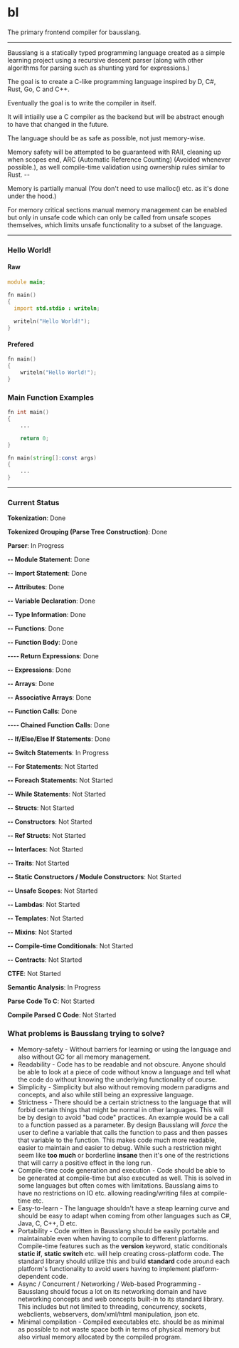 # bl
The primary frontend compiler for bausslang.

---

Bausslang is a statically typed programming language created as a simple learning project using a recursive descent parser (along with other algorithms for parsing such as shunting yard for expressions.)

The goal is to create a C-like programming language inspired by D, C#, Rust, Go, C and C++.

Eventually the goal is to write the compiler in itself.

It will intiailly use a C compiler as the backend but will be abstract enough to have that changed in the future.

The language should be as safe as possible, not just memory-wise.

Memory safety will be attempted to be guaranteed with RAII, cleaning up when scopes end, ARC (Automatic Reference Counting) (Avoided whenever possible.), as well compile-time validation using ownership rules similar to Rust. --

Memory is partially manual (You don't need to use malloc() etc. as it's done under the hood.)

For memory critical sections manual memory management can be enabled but only in unsafe code which can only be called from unsafe scopes themselves, which limits unsafe functionality to a subset of the language.

---

### Hello World!


#### Raw

```d
module main;

fn main()
{
  import std.stdio : writeln;
  
  writeln("Hello World!");
}
```

#### Prefered

```d
fn main()
{
    writeln("Hello World!");
}
```

### Main Function Examples

```d
fn int main()
{
    ...

    return 0;
}
```

```d
fn main(string[]:const args)
{
    ...
}
```

---

### Current Status

**Tokenization**: Done

**Tokenized Grouping (Parse Tree Construction)**: Done

**Parser**: In Progress

**-- Module Statement**: Done
  
**-- Import Statement**: Done

**-- Attributes**: Done

**-- Variable Declaration**: Done

**-- Type Information**: Done
  
**-- Functions**: Done

**-- Function Body**: Done

**---- Return Expressions**: Done

**-- Expressions**: Done

**-- Arrays**: Done

**-- Associative Arrays**: Done

**-- Function Calls**: Done

**---- Chained Function Calls**: Done

**-- If/Else/Else If Statements**: Done

**-- Switch Statements**: In Progress

**-- For Statements**: Not Started

**-- Foreach Statements**: Not Started

**-- While Statements**: Not Started

**-- Structs**: Not Started

**-- Constructors**: Not Started
  
**-- Ref Structs**: Not Started

**-- Interfaces**: Not Started

**-- Traits**: Not Started

**-- Static Constructors / Module Constructors**: Not Started

**-- Unsafe Scopes**: Not Started

**-- Lambdas**: Not Started

**-- Templates**: Not Started

**-- Mixins**: Not Started

**-- Compile-time Conditionals**: Not Started

**-- Contracts**: Not Started
  
**CTFE**: Not Started

**Semantic Analysis**: In Progress

**Parse Code To C**: Not Started

**Compile Parsed C Code**: Not Started

### What problems is Bausslang trying to solve?

* Memory-safety - Without barriers for learning or using the language and also without GC for all memory management.
* Readability - Code has to be readable and not obscure. Anyone should be able to look at a piece of code without know a language and tell what the code do without knowing the underlying functionality of course.
* Simplicity - Simplicity but also without removing modern paradigms and concepts, and also while still being an expressive language.
* Strictness - There should be a certain strictness to the language that will forbid certain things that might be normal in other languages. This will be by design to avoid "bad code" practices. An example would be a call to a function passed as a parameter. By design Bausslang will *force* the user to define a variable that calls the function to pass and then passes that variable to the function. This makes code much more readable, easier to maintain and easier to debug. While such a restriction might seem like **too much** or borderline **insane** then it's one of the restrictions that will carry a positive effect in the long run.
* Compile-time code generation and execution - Code should be able to be generated at compile-time but also executed as well. This is solved in some languages but often comes with limitations. Bausslang aims to have no restrictions on IO etc. allowing reading/writing files at compile-time etc.
* Easy-to-learn - The language shouldn't have a steap learning curve and should be easy to adapt when coming from other languages such as C#, Java, C, C++, D etc.
* Portability - Code written in Bausslang should be easily portable and maintainable even when having to compile to different platforms. Compile-time features such as the **version** keyword, static conditionals **static if**, **static switch** etc. will help  creating cross-platform code. The standard library should utilize this and build **standard** code around each platform's functionality to avoid users having to implement platform-dependent code.
* Async / Concurrent / Networking / Web-based Programming - Bausslang should focus a lot on its networking domain and have networking concepts and web concepts built-in to its standard library. This includes but not limited to threading, concurrency, sockets, webclients, webservers, dom/xml/html manipulation, json etc.
* Minimal compilation - Compiled executables etc. should be as minimal as possible to not waste space both in terms of physical memory but also virtual memory allocated by the compiled program.
